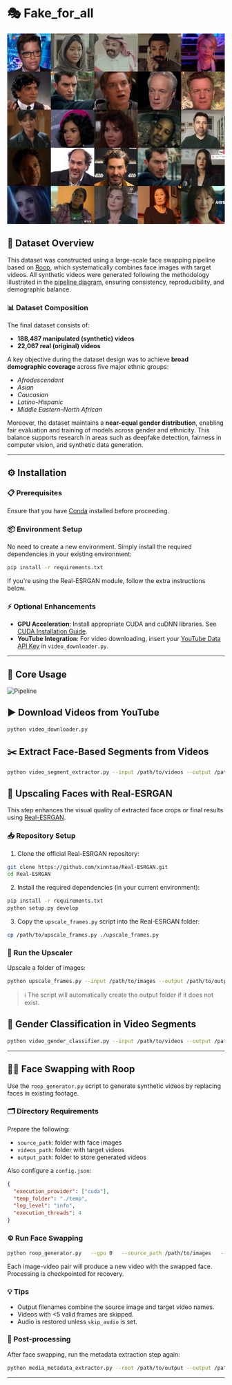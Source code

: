 # 🎭 Fake_for_all

![Sample Frame Examples](1751303029659659.jpg)

## 📁 Dataset Overview

This dataset was constructed using a large-scale face swapping pipeline based on [Roop](https://github.com/s0md3v/roop), which systematically combines face images with target videos. All synthetic videos were generated following the methodology illustrated in the [pipeline diagram](pipeline_dataset.png), ensuring consistency, reproducibility, and demographic balance.

### 📊 Dataset Composition

The final dataset consists of:

- **188,487 manipulated (synthetic) videos**
- **22,067 real (original) videos**

A key objective during the dataset design was to achieve **broad demographic coverage** across five major ethnic groups:

- *Afrodescendant*
- *Asian*
- *Caucasian*
- *Latino-Hispanic*
- *Middle Eastern–North African*

Moreover, the dataset maintains a **near-equal gender distribution**, enabling fair evaluation and training of models across gender and ethnicity. This balance supports research in areas such as deepfake detection, fairness in computer vision, and synthetic data generation.

---

## ⚙️ Installation

### 📋 Prerequisites

Ensure that you have [Conda](https://docs.conda.io/projects/conda/en/latest/user-guide/install/) installed before proceeding.

### 📦 Environment Setup

No need to create a new environment. Simply install the required dependencies in your existing environment:

```bash
pip install -r requirements.txt
```

If you're using the Real-ESRGAN module, follow the extra instructions below.

### ⚡ Optional Enhancements

- **GPU Acceleration**: Install appropriate CUDA and cuDNN libraries. See [CUDA Installation Guide](https://docs.nvidia.com/cuda/).
- **YouTube Integration**: For video downloading, insert your [YouTube Data API Key](https://developers.google.com/youtube/v3/getting-started) in `video_downloader.py`.

---

## 🚀 Core Usage

![Pipeline](pipeline_dataset.png)

## ▶️ Download Videos from YouTube

```bash
python video_downloader.py
```

## ✂️ Extract Face-Based Segments from Videos

```bash
python video_segment_extractor.py --input /path/to/videos --output /path/to/output
```


## 🔼 Upscaling Faces with Real-ESRGAN

This step enhances the visual quality of extracted face crops or final results using [Real-ESRGAN](https://github.com/xinntao/Real-ESRGAN).

### 📥 Repository Setup

  1. Clone the official Real-ESRGAN repository:

  ```bash
  git clone https://github.com/xinntao/Real-ESRGAN.git
  cd Real-ESRGAN
  ```

  2. Install the required dependencies (in your current environment):

  ```bash
  pip install -r requirements.txt
  python setup.py develop
  ```

  3. Copy the `upscale_frames.py` script into the Real-ESRGAN folder:

  ```bash
  cp /path/to/upscale_frames.py ./upscale_frames.py
  ```

### 🚀 Run the Upscaler

Upscale a folder of images:

  ```bash
  python upscale_frames.py --input /path/to/images --output /path/to/output --gpus 0
  ```

> ℹ️ The script will automatically create the output folder if it does not exist.

## 🚻 Gender Classification in Video Segments

```bash
python video_gender_classifier.py --input /path/to/videos --output /path/to/output --result_csv gender_results.csv
```

---

## 🧑‍🔬 Face Swapping with Roop

Use the `roop_generator.py` script to generate synthetic videos by replacing faces in existing footage.

### 🗂️ Directory Requirements

Prepare the following:

- `source_path`: folder with face images
- `videos_path`: folder with target videos
- `output_path`: folder to store generated videos

Also configure a `config.json`:

```json
{
  "execution_provider": ["cuda"],
  "temp_folder": "./temp",
  "log_level": "info",
  "execution_threads": 4
}
```

### ⚙️ Run Face Swapping

```bash
python roop_generator.py   --gpu 0   --source_path /path/to/images   --videos_path /path/to/videos   --output_path /path/to/output
```

Each image-video pair will produce a new video with the swapped face. Processing is checkpointed for recovery.

### 💡 Tips

- Output filenames combine the source image and target video names.
- Videos with <5 valid frames are skipped.
- Audio is restored unless `skip_audio` is set.

### 📌 Post-processing

After face swapping, run the metadata extraction step again:

```bash
python media_metadata_extractor.py --root /path/to/output --output /path/to/metadata.json.gz
```

---


